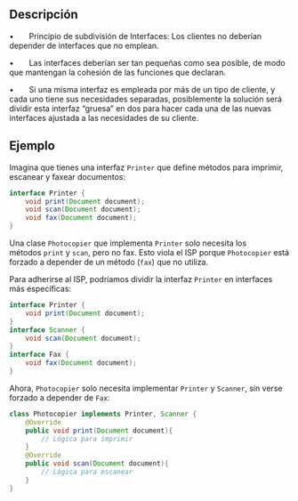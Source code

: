 ## Descripción

•       Principio de subdivisión de Interfaces: Los clientes no deberían depender de interfaces que no emplean.

•       Las interfaces deberían ser tan pequeñas como sea posible, de modo que mantengan la cohesión de las funciones que declaran.

•       Si una misma interfaz es empleada por más de un tipo de cliente, y cada uno tiene sus necesidades separadas, posiblemente la solución será dividir esta interfaz “gruesa” en dos para hacer cada una de las nuevas interfaces ajustada a las necesidades de su cliente.

## Ejemplo

Imagina que tienes una interfaz `Printer` que define métodos para imprimir, escanear y faxear documentos:

``` java
interface Printer {
	void print(Document document);
	void scan(Document document);
	void fax(Document document);
}
```

Una clase `Photocopier` que implementa `Printer` solo necesita los métodos `print` y `scan`, pero no fax. Esto viola el ISP porque `Photocopier` está forzado a depender de un método (`fax`) que no utiliza.

Para adherirse al ISP, podríamos dividir la interfaz `Printer` en interfaces más específicas:

``` java
interface Printer {
	void print(Document document);
}
interface Scanner {
	void scan(Document document);
}
interface Fax {
	void fax(Document document);
}
```

Ahora, `Photocopier` solo necesita implementar `Printer` y `Scanner`, sin verse forzado a depender de `Fax`:

``` java
class Photocopier implements Printer, Scanner {
	@Override
	public void print(Document document){
		// Lógica para imprimir
	}
	@Override
	public void scan(Document document){
		// Lógica para escanear
	}
}
```